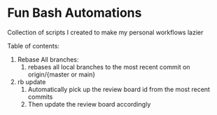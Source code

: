 # Fun Bash Automations
Collection of scripts I created to make my personal workflows lazier

Table of contents:

1. Rebase All branches:
   1. rebases all local branches to the most recent commit on origin/{master or main}
1. rb update
	1. Automatically pick up the review board id from the most recent commits
	2. Then update the review board accordingly
